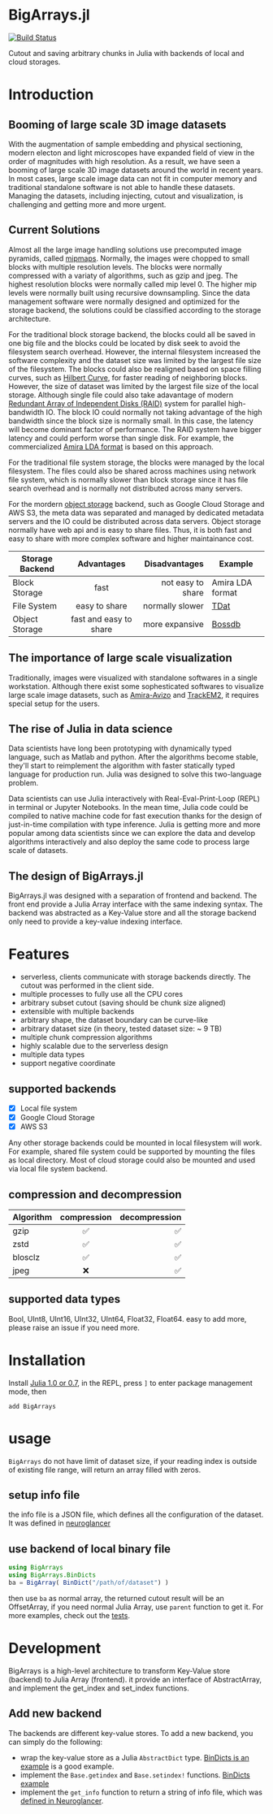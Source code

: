 BigArrays.jl
============

[![Build Status](https://travis-ci.org/seung-lab/BigArrays.jl.svg?branch=master)](https://travis-ci.org/seung-lab/BigArrays.jl)

Cutout and saving arbitrary chunks in Julia with backends of 
local and cloud storages.

# Introduction  
## Booming of large scale 3D image datasets 
With the augmentation of sample embedding and physical sectioning, modern electon and light microscopes have expanded field of view in the order of magnitudes with high resolution. As a result, we have seen a booming of large scale 3D image datasets around the world in recent years. In most cases, large scale image data can not fit in computer memory and traditional standalone software is not able to handle these datasets. Managing the datasets, including injecting, cutout and visualization, is challenging and getting more and more urgent. 

## Current Solutions  
Almost all the large image handling solutions use precomputed image pyramids, called [mipmaps](https://en.wikipedia.org/wiki/Mipmap). Normally, the images were chopped to small blocks with multiple resolution levels. The blocks were normally compressed with a variaty of algorithms, such as gzip and jpeg. The highest resolution blocks were normally called mip level 0. The higher mip levels were normally built using recursive downsampling. Since the data management software were normally designed and optimized for the storage backend, the solutions could be classified according to the storage architecture. 

For the traditional block storage backend, the blocks could all be saved in one big file and the blocks could be located by disk seek to avoid the filesystem search overhead. However, the internal filesystem increased the software complexity and the dataset size was limited by the largest file size of the filesystem. The blocks could also be realigned based on space filling curves, such as [Hilbert Curve](https://en.wikipedia.org/wiki/Hilbert_curve), for faster reading of neighboring blocks. However, the size of dataset was limited by the largest file size of the local storage. Although single file could also take adavantage of modern [Redundant Array of Independent Disks (RAID)](https://en.wikipedia.org/wiki/RAID) system for parallel high-bandwidth IO. The block IO could normally not taking advantage of the high bandwidth since the block size is normally small. In this case, the latency will become dominant factor of performance. The RAID system have bigger latency and could perform worse than single disk. For example, the commercialized [Amira LDA format](https://www.fei.com/software/amira-avizo-for-large-data-management/) is based on this approach.

For the traditional file system storage, the blocks were managed by the local filesystem. The files could also be shared across machines using network file system, which is normally slower than block storage since it has file search overhead and is normally not distributed across many servers.

For the mordern [object storage](https://en.wikipedia.org/wiki/Object_storage) backend, such as Google Cloud Storage and AWS S3, the meta data was separated and managed by dedicated metadata servers and the IO could be distributed across data servers. Object storage normally have web api and is easy to share files. Thus, it is both fast and easy to share with more complex software and higher maintainance cost.  

| Storage Backend | Advantages             | Disadvantages      | Example               |
| --------------- |:----------------------:| ------------------:| --------------------- |
| Block Storage   | fast                   | not easy to share  | Amira LDA format
| File System     | easy to share          | normally slower    | [TDat](https://www.ncbi.nlm.nih.gov/pmc/articles/PMC5534480/)
| Object Storage  | fast and easy to share | more expansive     | [Bossdb](https://bossdb.org/)

## The importance of large scale visualization 
Traditionally, images were visualized with standalone softwares in a single workstation. Although there exist some sophesticated softwares to visualize large scale image datasets, such as [Amira-Avizo](https://www.fei.com/software/amira-avizo-for-large-data-management/) and [TrackEM2](https://imagej.net/TrakEM2), it requires special setup for the users. 

## The rise of Julia in data science 
Data scientists have long been prototyping with dynamically typed language, such as Matlab and python. After the algorithms become stable, they'll start to reimplement the algorithm with faster statically typed language for production run. Julia was designed to solve this two-language problem. 

Data scientists can use Julia interactively with Real-Eval-Print-Loop (REPL) in terminal or Jupyter Notebooks. In the mean time, Julia code could be compiled to native machine code for fast execution thanks for the design of just-in-time compilation with type inference. Julia is getting more and more popular among data scientists since we can explore the data and develop algorithms interactively and also deploy the same code to process large scale of datasets.

## The design of BigArrays.jl
BigArrays.jl was designed with a separation of frontend and backend. The front end provide a Julia Array interface with the same indexing syntax. The backend was abstracted as a Key-Value store and all the storage backend only need to provide a key-value indexing interface.

# Features
- serverless, clients communicate with storage backends directly. 
The cutout was performed in the client side. 
- multiple processes to fully use all the CPU cores
- arbitrary subset cutout (saving should be chunk size aligned)
- extensible with multiple backends
- arbitrary shape, the dataset boundary can be curve-like
- arbitrary dataset size (in theory, tested dataset size: ~ 9 TB)
- multiple chunk compression algorithms
- highly scalable due to the serverless design
- multiple data types 
- support negative coordinate

## supported backends
- [x] Local file system
- [x] Google Cloud Storage 
- [x] AWS S3 

Any other storage backends could be mounted in local filesystem will work. For example, shared file system could be supported by mounting the files as local directory. Most of cloud storage could also be mounted and used via local file system backend. 

## compression and decompression
| Algorithm     | compression        | decompression      |
| ------------- |:------------------:| ------------------:|
| gzip          | :white_check_mark: | :white_check_mark: |
| zstd          | :white_check_mark: | :white_check_mark: |
| blosclz       | :white_check_mark: | :white_check_mark: |
| jpeg          | :x:                | :white_check_mark: |

## supported data types
Bool, UInt8, UInt16, UInt32, UInt64, Float32, Float64.
easy to add more, please raise an issue if you need more.

# Installation
Install [Julia 1.0 or 0.7](https://julialang.org/downloads/), in the REPL, press `]` to enter package management mode, then 
```
add BigArrays
```

# usage

`BigArrays` do not have limit of dataset size, if your reading index is outside of existing file range, will return an array filled with zeros.

## setup info file 
the info file is a JSON file, which defines all the configuration of the dataset. It was defined in [neuroglancer](https://github.com/seung-lab/neuroglancer/wiki/Precomputed-API#info-json-file-specification) 

## use backend of local binary file 
```julia
using BigArrays
using BigArrays.BinDicts
ba = BigArray( BinDict("/path/of/dataset") )
```
then use `ba` as normal array, the returned cutout result will be an OffsetArray, if you need normal Julia Array, use `parent` function to get it. 
For more examples, check out the [tests](https://github.com/seung-lab/BigArrays.jl/blob/master/test/BinDicts.jl).

# Development
BigArrays is a high-level architecture to transform Key-Value store (backend) to Julia Array (frontend). it provide an interface of AbstractArray, and implement the get_index and set_index functions. 

## Add new backend
The backends are different key-value stores. To add a new backend, you can simply do the following:
- wrap the key-value store as a Julia `AbstractDict` type. [BinDicts is an example](https://github.com/seung-lab/BigArrays.jl/blob/master/src/backends/BinDicts.jl) is a good example. 
- implement the `Base.getindex` and `Base.setindex!` functions. [BinDicts example](https://github.com/seung-lab/BigArrays.jl/blob/master/src/backends/BinDicts.jl#L26)
- implement the `get_info` function to return a string of info file, which was [defined in Neuroglancer](https://github.com/google/neuroglancer/blob/c9a6b9948dd416997c91e655ec3d67bf6b7e771b/src/neuroglancer/datasource/precomputed/README.md).
